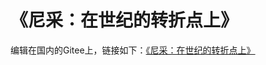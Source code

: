 # 《尼采：在世纪的转折点上》

编辑在国内的Gitee上，链接如下：[《尼采：在世纪的转折点上》](https://gitee.com/wfhu/reading-notes/tree/master/%E5%B0%BC%E9%87%87%EF%BC%9A%E5%9C%A8%E4%B8%96%E7%BA%AA%E7%9A%84%E8%BD%AC%E6%8A%98%E7%82%B9%E4%B8%8A)

